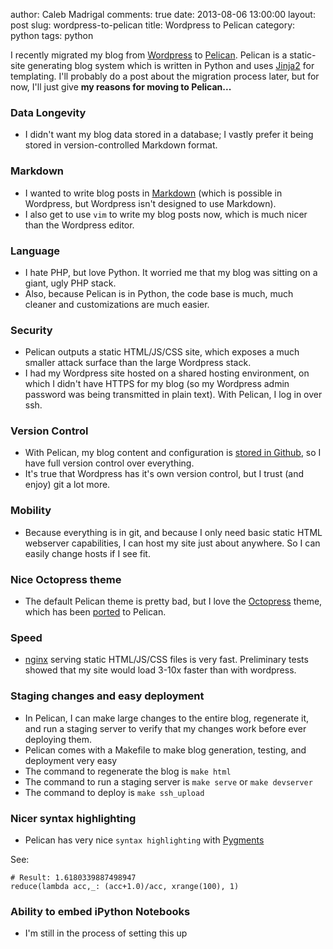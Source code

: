 author: Caleb Madrigal
comments: true
date: 2013-08-06 13:00:00
layout: post
slug: wordpress-to-pelican
title: Wordpress to Pelican
category: python
tags: python

I recently migrated my blog from [Wordpress](http://wordpress.org/) to [Pelican](http://docs.getpelican.com/en/3.2/).  Pelican is a static-site generating blog system which is written in Python and uses [Jinja2](http://jinja.pocoo.org/docs/) for templating.  I'll probably do a post about the migration process later, but for now, I'll just give **my reasons for moving to Pelican...**

### Data Longevity
* I didn't want my blog data stored in a database; I vastly prefer it being stored in version-controlled Markdown format.

### Markdown
* I wanted to write blog posts in [Markdown](http://en.wikipedia.org/wiki/Markdown) (which is possible in Wordpress, but Wordpress isn't designed to use Markdown).
* I also get to use `vim` to write my blog posts now, which is much nicer than the Wordpress editor.

### Language
* I hate PHP, but love Python.  It worried me that my blog was sitting on a giant, ugly PHP stack.
* Also, because Pelican is in Python, the code base is much, much cleaner and customizations are much easier.

### Security
* Pelican outputs a static HTML/JS/CSS site, which exposes a much smaller attack surface than the large Wordpress stack.
* I had my Wordpress site hosted on a shared hosting environment, on which I didn't have HTTPS for my blog (so my Wordpress admin password was being transmitted in plain text).  With Pelican, I log in over ssh.

### Version Control
* With Pelican, my blog content and configuration is [stored in Github](https://github.com/calebmadrigal/calebmadrigal-blog), so I have full version control over everything.
* It's true that Wordpress has it's own version control, but I trust (and enjoy) git a lot more.

### Mobility
* Because everything is in git, and because I only need basic static HTML webserver capabilities, I can host my site just about anywhere.  So I can easily change hosts if I see fit.

### Nice Octopress theme
* The default Pelican theme is pretty bad, but I love the [Octopress](http://octopress.org) theme, which has been [ported](https://github.com/duilio/pelican-octopress-theme) to Pelican.

### Speed
* [nginx](http://nginx.org/en/) serving static HTML/JS/CSS files is very fast.  Preliminary tests showed that my site would load 3-10x faster than with wordpress.

### Staging changes and easy deployment
* In Pelican, I can make large changes to the entire blog, regenerate it, and run a staging server to verify that my changes work before ever deploying them.
* Pelican comes with a Makefile to make blog generation, testing, and deployment very easy
* The command to regenerate the blog is `make html`
* The command to run a staging server is `make serve` or `make devserver`
* The command to deploy is `make ssh_upload`

### Nicer syntax highlighting
* Pelican has very nice `syntax highlighting` with [Pygments](http://pygments.org/)

See:

    # Result: 1.6180339887498947
    reduce(lambda acc,_: (acc+1.0)/acc, xrange(100), 1)

### Ability to embed iPython Notebooks
* I'm still in the process of setting this up


